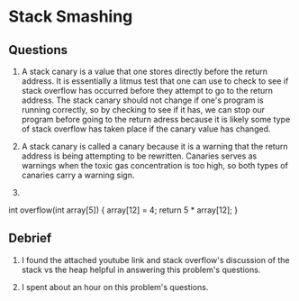 # Stack Smashing

## Questions

1. A stack canary is a value that one stores directly before the return address.  It is essentially a litmus test that one can use
to check to see if stack overflow has occurred before they attempt to go to the return address.  The stack canary should not change
if one's program is running correctly, so by checking to see if it has, we can stop our program before going to the return adress
because it is likely some type of stack overflow has taken place if the canary value has changed.

2. A stack canary is called a canary because it is a warning that the return address is being attempting to be rewritten.  Canaries
serves as warnings when the toxic gas concentration is too high, so both types of canaries carry a warning sign.

3.
int overflow(int array[5])
{
    array[12] = 4;
    return 5 * array[12];
}

## Debrief

1. I found the attached youtube link and stack overflow's discussion of the stack vs the heap helpful in answering this problem's
questions.

2. I spent about an hour on this problem's questions.
